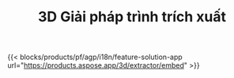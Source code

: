 ﻿---
title: 3D Giải pháp trình trích xuất 
weight: 7730
url: /vi/extractor
limit: 
description: Chuyển đổi 3D Tệp sang Autodesk, Draco, Wavefront, 3D Studio và nhiều định dạng khác
---
{{< blocks/products/pf/agp/i18n/feature-solution-app url="https://products.aspose.app/3d/extractor/embed" >}} 
